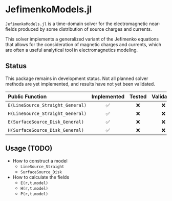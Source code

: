 # JefimenkoModels.jl

`JefimenkoModels.jl` is a time-domain solver for the electromagnetic near-fields produced by some distribution of source charges and currents.

This solver implements a generalized variant of the Jefimenko equations that allows for the consideration of magnetic charges and currents, which are often a useful analytical tool in electromagnetics modeling.

## Status

This package remains in development status. Not all planned solver methods are yet implemented, and results have not yet been validated.

| Public Function | Implemented | Tested | Validated |
|:---|:---:|:---:|:---:|
| `E(LineSource_Straight_General)` | :white_check_mark: | :x: | :x: |
| `H(LineSource_Straight_General)` | :white_check_mark: | :x: | :x: |
| `E(SurfaceSource_Disk_General)` | :white_check_mark: | :x: | :x: |
| `H(SurfaceSource_Disk_General)` | :white_check_mark: | :x: | :x: |

## Usage (TODO)

- How to construct a model
    - `LineSource_Straight`
    - `SurfaceSource_Disk`
- How to calculate the fields
    - `E(r,t,model)`
    - `H(r,t,model)`
    - `P(r,t,model)`
